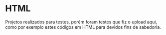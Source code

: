 # HTML

Projetos realizados para testes, porém foram testes que fiz o upload aqui, como por exemplo estes códigos em HTML para devidos fins de sabedoria.

